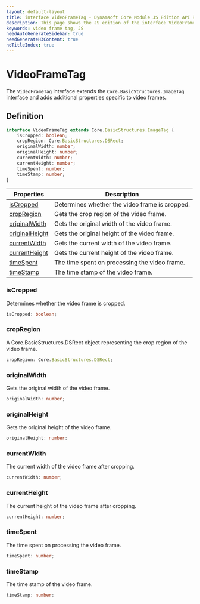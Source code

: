 ```yaml
---
layout: default-layout
title: interface VideoFrameTag - Dynamsoft Core Module JS Edition API Reference
description: This page shows the JS edition of the interface VideoFrameTag in Dynamsoft Core Module.
keywords: video frame tag, JS
needAutoGenerateSidebar: true
needGenerateH3Content: true
noTitleIndex: true
---
```


# VideoFrameTag

The `VideoFrameTag` interface extends the `Core.BasicStructures.ImageTag` interface and adds additional properties specific to video frames.

## Definition

```typescript
interface VideoFrameTag extends Core.BasicStructures.ImageTag {
    isCropped: boolean;
    cropRegion: Core.BasicStructures.DSRect;
    originalWidth: number; 
    originalHeight: number; 
    currentWidth: number; 
    currentHeight: number;
    timeSpent: number; 
    timeStamp: number; 
}
```

| Properties               | Description |
|----------------------|-------------|
| [isCropped](#iscropped) | Determines whether the video frame is cropped. |
| [cropRegion](#cropregion) | Gets the crop region of the video frame. |
| [originalWidth](#originalwidth) | Gets the original width of the video frame. |
| [originalHeight](#originalheight) | Gets the original height of the video frame. |
| [currentWidth](#currentwidth) | Gets the current width of the video frame. |
| [currentHeight](#currentheight) | Gets the current height of the video frame. |
| [timeSpent](#timespent) | The time spent on processing the video frame. |
| [timeStamp](#timestamp) | The time stamp of the video frame.  |

### isCropped

Determines whether the video frame is cropped.

```typescript
isCropped: boolean;
```

### cropRegion

A Core.BasicStructures.DSRect object representing the crop region of the video frame.

```typescript
cropRegion: Core.BasicStructures.DSRect;
```

### originalWidth

Gets the original width of the video frame.

```typescript
originalWidth: number;
```

### originalHeight

Gets the original height of the video frame.

```typescript
originalHeight: number;
```

### currentWidth

The current width of the video frame after cropping.

```typescript
currentWidth: number;
```

### currentHeight

The current height of the video frame after cropping.

```typescript
currentHeight: number;
```

### timeSpent

The time spent on processing the video frame.

```typescript
timeSpent: number;
```

### timeStamp

The time stamp of the video frame.

```typescript
timeStamp: number;
```